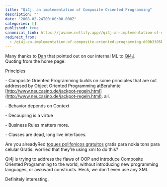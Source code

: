 ```yaml
---
title: "Qi4j: an implementation of Composite Oriented Programming"
description: ""
date: "2008-02-24T00:00:00.000Z"
categories: []
published: true
canonical_link: https://javame.netlify.app//qi4j-an-implementation-of-composite-oriented-programming-d09b3305b23c
redirect_from:
  - /qi4j-an-implementation-of-composite-oriented-programming-d09b3305b23c
---
```


Many thanks to [Dan](http://dannorth.net/) that pointed out on our internal ML to [Qi4J](http://www.qi4j.org/).   
Quoting from the home page:

Principles  
  
\- Composite Oriented Programming builds on some principles that are not addressed by Object Oriented Programming atBeruhmte [http://www.neucasino.de/jackpot-regeln.html](http://www.neucasino.de/jackpot-regeln.html). all.  
  
\- Behavior depends on Context  
  
\- Decoupling is a virtue  
  
\- Business Rules matters more.  
  
\- Classes are dead, long live interfaces.

Are you alreadyRed [toques polifonicos gratuitos](http://www.toques-excelente.com/milhares-de-toques-polifonicos-gratuitos-oferece.html) gratis para nokia tons para celular Gratis. worried that they’re using xml to do this?

Qi4j is trying to address the flaws of OOP and introduce Composite Oriented Programming to the world, without introducing new programming languages, or awkward constructs. Heck, we don’t even use any XML.

Definitely interesting.
